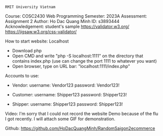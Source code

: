     RMIT University Vietnam
  Course: COSC2430 Web Programming
  Semester: 2023A
  Assessment: Assignment 2
  Author: Ho Dac Quang Minh
  ID: s3893444
  Acknowledgement:  student's sample
                    https://validator.w3.org/
                    https://jigsaw.w3.org/css-validator/ 

How to start website:
Localhost
- Download php
- Open CMD and write "php -S localhost:1111" on the directory that contains index.php (use can change the port 1111 to whatever you want)
- Open browser, type on URL bar: "localhost:1111/index.php"

Accounts to use:

- Vendor:
username: Vendor123
password: Vendor123!

- Customer:
username: Shipper123
password: Shipper123!

- Shipper:
username: Shipper123
password: Shipper123!

Video: I'm sorry that I could not record the website Demo because of the flu I got recently. I will attach some GIF for demonstration.

Github: https://github.com/HoDacQuangMinh/RandomSaigon2ecommerce


